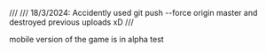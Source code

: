 ///
/// 18/3/2024:  Accidently used git push --force origin master and destroyed previous uploads xD
///

mobile version of the game is in alpha test
